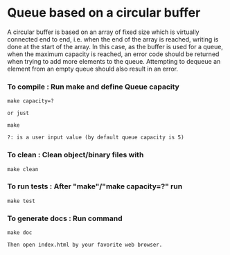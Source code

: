 # Queue based on a circular buffer
A circular buffer is based on an array of fixed size which is virtually connected end to end,
i.e. when the end of the array is reached, writing is done at the start of the array.
In this case, as the buffer is used for a queue, when the maximum capacity is reached,
an error code should be returned when trying to add more elements to the queue.
Attempting to dequeue an element from an empty queue should also result in an error.

### To compile : Run make and define Queue capacity

    make capacity=?

    or just

    make

    ?: is a user input value (by default queue capacity is 5)

### To clean : Clean object/binary files with

    make clean

### To run tests : After "make"/"make capacity=?" run

    make test

### To generate docs : Run command

    make doc

    Then open index.html by your favorite web browser.

